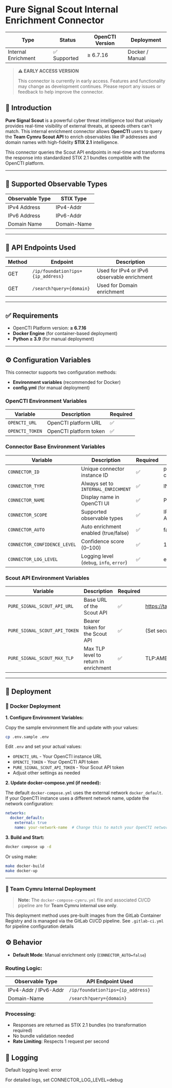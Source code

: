 # Pure Signal Scout Internal Enrichment Connector

| Type               | Status      | OpenCTI Version | Deployment          |
|--------------------|-------------|------------------|---------------------|
| Internal Enrichment | ✅ Supported | ≥ 6.7.16         | Docker / Manual     |

> **⚠️ EARLY ACCESS VERSION**
>
> This connector is currently in early access. Features and functionality may change as development continues. Please report any issues or feedback to help improve the connector.

## 🧭 Introduction

**Pure Signal Scout** is a powerful cyber threat intelligence tool that uniquely provides real-time visibility of external threats, at speeds others can't match. This internal enrichment connector allows **OpenCTI** users to query the **Team Cymru Scout API** to enrich observables like IP addresses and domain names with high-fidelity **STIX 2.1** intelligence.

This connector queries the Scout API endpoints in real-time and transforms the response into standardized STIX 2.1 bundles compatible with the OpenCTI platform.

---

## 🧬 Supported Observable Types

| Observable Type | STIX Type   |
|------------------|-------------|
| IPv4 Address     | IPv4-Addr   |
| IPv6 Address     | IPv6-Addr   |
| Domain Name      | Domain-Name |

---

## 🔗 API Endpoints Used

| Method | Endpoint                               | Description                                  |
|--------|----------------------------------------|----------------------------------------------|
| GET    | `/ip/foundation?ips={ip_address}`      | Used for IPv4 or IPv6 observable enrichment  |
| GET    | `/search?query={domain}`               | Used for Domain enrichment                   |

---

## ✅ Requirements

- OpenCTI Platform version: **≥ 6.7.16**
- **Docker Engine** (for container-based deployment)
- **Python ≥ 3.9** (for manual deployment)

---

## ⚙️ Configuration Variables

This connector supports two configuration methods:

- **Environment variables** (recommended for Docker)
- **config.yml** (for manual deployment)

### OpenCTI Environment Variables

| Variable       | Description               | Required |
|----------------|---------------------------|----------|
| `OPENCTI_URL`  | OpenCTI platform URL      | ✅       |
| `OPENCTI_TOKEN`| OpenCTI platform token    | ✅       |

### Connector Base Environment Variables

| Variable                    | Description                               | Required | Example                       |
|-----------------------------|-------------------------------------------|----------|-------------------------------|
| `CONNECTOR_ID`              | Unique connector instance ID              | ✅       | pure-signal-scout-connector   |
| `CONNECTOR_TYPE`           | Always set to `INTERNAL_ENRICHMENT`       | ✅       | INTERNAL_ENRICHMENT           |
| `CONNECTOR_NAME`           | Display name in OpenCTI UI                | ✅       | Pure Signal Scout             |
| `CONNECTOR_SCOPE`          | Supported observable types                | ✅       | IPv4-Addr,IPv6-Addr,Domain-Name |
| `CONNECTOR_AUTO`           | Auto enrichment enabled (true/false)      | ✅       | false                         |
| `CONNECTOR_CONFIDENCE_LEVEL`| Confidence score (0–100)                 | ✅       | 100                           |
| `CONNECTOR_LOG_LEVEL`      | Logging level (`debug`, `info`, `error`) | ✅       | error                         |

### Scout API Environment Variables

| Variable                     | Description                                | Required | Example                               |
|------------------------------|--------------------------------------------|----------|---------------------------------------|
| `PURE_SIGNAL_SCOUT_API_URL`  | Base URL of the Scout API                  | ✅       | https://taxii.cymru.com/api/scout     |
| `PURE_SIGNAL_SCOUT_API_TOKEN`| Bearer token for the Scout API            | ✅       | (Set securely)                        |
| `PURE_SIGNAL_SCOUT_MAX_TLP`  | Max TLP level to return in enrichment     | ✅       | TLP:AMBER                             |

---

## 🚀 Deployment

### 🐳 Docker Deployment

**1. Configure Environment Variables:**

Copy the sample environment file and update with your values:

```bash
cp .env.sample .env
```

Edit `.env` and set your actual values:
- `OPENCTI_URL` - Your OpenCTI instance URL
- `OPENCTI_TOKEN` - Your OpenCTI API token
- `PURE_SIGNAL_SCOUT_API_TOKEN` - Your Scout API token
- Adjust other settings as needed

**2. Update docker-compose.yml (if needed):**

The default `docker-compose.yml` uses the external network `docker_default`. If your OpenCTI instance uses a different network name, update the network configuration:

```yaml
networks:
  docker_default:
    external: true
    name: your-network-name  # Change this to match your OpenCTI network
```

**3. Build and Start:**

```bash
docker compose up -d
```

Or using make:

```bash
make docker-build
make docker-up
```

---

### 🏢 Team Cymru Internal Deployment

> **Note:** The `docker-compose-cymru.yml` file and associated CI/CD pipeline are for **Team Cymru internal use only**.

This deployment method uses pre-built images from the GitLab Container Registry and is managed via the GitLab CI/CD pipeline. See `.gitlab-ci.yml` for pipeline configuration details


## ⚙️ Behavior

- **Default Mode**: Manual enrichment only (`CONNECTOR_AUTO=false`)

### Routing Logic:
| Observable Type | API Endpoint Used |
|-----------------|-------------------|
| IPv4-Addr / IPv6-Addr | `/ip/foundation?ips={ip_address}` |
| Domain-Name | `/search?query={domain}` |

### Processing:
- Responses are returned as STIX 2.1 bundles (no transformation required)
- No bundle validation needed
- **Rate Limiting**: Respects 1 request per second

## 📜 Logging

Default logging level: error

For detailed logs, set CONNECTOR_LOG_LEVEL=debug



